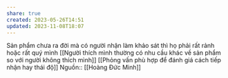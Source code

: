 ```yaml
---
share: true
created: 2023-05-26T14:51
updated: 2023-11-08T18:07
---
```

Sản phẩm chưa ra đời mà có người nhận làm khảo sát thì họ phải rất rảnh hoặc rất quý mình
[[Người thích mình thường có nhu cầu khác về sản phẩm so với người không thích mình]]
[[Phỏng vấn phù hợp để đánh giá cách tiếp nhận hay thái độ]]
Nguồn:: [[Hoàng Đức Minh]]
